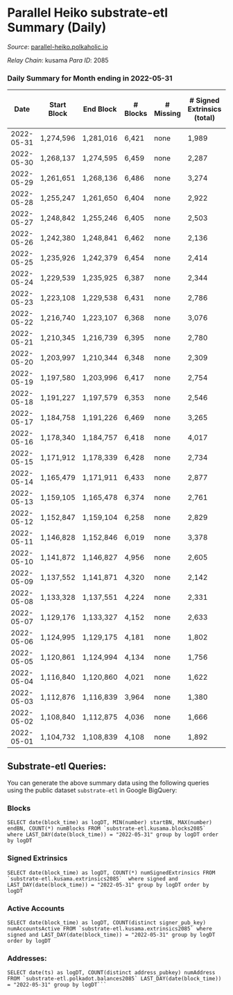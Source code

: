 # Parallel Heiko substrate-etl Summary (Daily)

_Source_: [parallel-heiko.polkaholic.io](https://parallel-heiko.polkaholic.io)

*Relay Chain*: kusama
*Para ID*: 2085



### Daily Summary for Month ending in 2022-05-31


| Date | Start Block | End Block | # Blocks | # Missing | # Signed Extrinsics (total) | # Active Accounts | # Addresses with Balances | # Events | # Transfers | # XCM Transfers In | # XCM Transfers Out |
| ---- | ----------- | --------- | -------- | --------- | --------------------------- | ----------------- | ------------------------- | -------- | ----------- | ------------------ | ------------------- |
| 2022-05-31 | 1,274,596 | 1,281,016 | 6,421 | none  | 1,989 | 145 | 12,323 | 27,604 | 4,910 ($91,648.80) | 25 ($67,379.63) | 22 ($20,273.55) |
| 2022-05-30 | 1,268,137 | 1,274,595 | 6,459 | none  | 2,287 | 148 | 12,315 | 28,915 | 4,886 ($99,118.74) | 23 ($5,626.86) | 23 ($36,618.65) |
| 2022-05-29 | 1,261,651 | 1,268,136 | 6,486 | none  | 3,274 | 141 | 12,309 | 33,071 | 5,075 ($1,846,156) | 39 ($28,641.46) | 19 ($47,096.32) |
| 2022-05-28 | 1,255,247 | 1,261,650 | 6,404 | none  | 2,922 | 119 | 12,294 | 30,892 | 4,559 ($644,512) | 13 ($3,874.83) | 6 ($6,014.21) |
| 2022-05-27 | 1,248,842 | 1,255,246 | 6,405 | none  | 2,503 | 133 | 12,290 | 30,118 | 5,172 ($63,366.97) | 27 ($33,126.89) | 15 ($9,853.42) |
| 2022-05-26 | 1,242,380 | 1,248,841 | 6,462 | none  | 2,136 | 137 | 12,285 | 27,838 | 4,563 ($36,829.04) | 20 ($15,657.10) | 9 ($29,660.33) |
| 2022-05-25 | 1,235,926 | 1,242,379 | 6,454 | none  | 2,414 | 148 | 12,277 | 29,202 | 4,743 ($64,472.83) | 30 ($19,415.83) | 16 ($14,124.57) |
| 2022-05-24 | 1,229,539 | 1,235,925 | 6,387 | none  | 2,344 | 171 | 12,260 | 30,610 | 5,837 ($366,292) | 53 ($67,264.79) | 16 ($29,531.32) |
| 2022-05-23 | 1,223,108 | 1,229,538 | 6,431 | none  | 2,786 | 174 | 12,229 | 32,398 | 5,687 ($184,530) | 46 ($113,834) | 20 ($69,041.45) |
| 2022-05-22 | 1,216,740 | 1,223,107 | 6,368 | none  | 3,076 | 159 | 12,204 | 33,355 | 5,818 ($11,379,763) | 29 ($61,650.48) | 18 ($28,100.21) |
| 2022-05-21 | 1,210,345 | 1,216,739 | 6,395 | none  | 2,780 | 152 | 12,195 | 31,230 | 5,288 ($3,699,553) | 30 ($47,064.57) | 17 ($36,523.67) |
| 2022-05-20 | 1,203,997 | 1,210,344 | 6,348 | none  | 2,309 | 211 | 12,189 | 30,945 | 6,188 ($299,806) | 34 ($53,741.51) | 23 ($7,056.58) |
| 2022-05-19 | 1,197,580 | 1,203,996 | 6,417 | none  | 2,754 | 184 | 12,174 | 32,700 | 6,003 ($86,399.05) | 43 ($26,664.05) | 22 ($4,150.86) |
| 2022-05-18 | 1,191,227 | 1,197,579 | 6,353 | none  | 2,546 | 178 | 12,152 | 31,881 | 6,079 ($205,492) | 46 ($115,538) | 32 ($55,928.90) |
| 2022-05-17 | 1,184,758 | 1,191,226 | 6,469 | none  | 3,265 | 235 | 12,119 | 36,618 | 6,685 ($213,441) | 90 ($239,663) | 20 ($10,381.16) |
| 2022-05-16 | 1,178,340 | 1,184,757 | 6,418 | none  | 4,017 | 266 | 12,079 | 42,396 | 7,669 ($3,584,233) | 180 ($1,788,234) | 38 ($240,175) |
| 2022-05-15 | 1,171,912 | 1,178,339 | 6,428 | none  | 2,734 | 158 | 12,005 | 31,025 | 5,222 ($335,697) | 55 ($42,930.02) | 14 ($2,971.67) |
| 2022-05-14 | 1,165,479 | 1,171,911 | 6,433 | none  | 2,877 | 111 | 11,989 | 29,825 | 3,900 ($31,307.90) | 26 ($10,411.81) | 7 ($4,136.88) |
| 2022-05-13 | 1,159,105 | 1,165,478 | 6,374 | none  | 2,761 | 107 | 11,983 | 29,278 | 4,180 ($67,569.87) | 16 ($3,273.10) | 12 ($52,696.35) |
| 2022-05-12 | 1,152,847 | 1,159,104 | 6,258 | none  | 2,829 | 116 | 11,979 | 29,638 | 4,203 ($25,460.44) | 27 ($6,680.10) | 14 ($25,619.58) |
| 2022-05-11 | 1,146,828 | 1,152,846 | 6,019 | none  | 3,378 | 151 | 11,974 | 33,020 | 5,271 ($687,394) | 28 ($15,292.12) | 17 ($14,863.35) |
| 2022-05-10 | 1,141,872 | 1,146,827 | 4,956 | none  | 2,605 | 161 | 11,967 | 27,350 | 4,790 ($108,797) | 41 ($39,523.09) | 24 ($443,640) |
| 2022-05-09 | 1,137,552 | 1,141,871 | 4,320 | none  | 2,142 | 160 | 11,949 | 23,427 | 4,305 ($795,016) | 30 ($137,992) | 17 ($4,578.38) |
| 2022-05-08 | 1,133,328 | 1,137,551 | 4,224 | none  | 2,331 | 206 | 11,939 | 24,491 | 4,468 ($55,009.06) | 41 ($22,533.16) | 22 ($6,611.17) |
| 2022-05-07 | 1,129,176 | 1,133,327 | 4,152 | none  | 2,633 | 186 | 11,926 | 25,275 | 4,379 ($284,666) | 33 ($269,909) | 21 ($6,683.16) |
| 2022-05-06 | 1,124,995 | 1,129,175 | 4,181 | none  | 1,802 | 191 | 11,915 | 22,550 | 4,414 ($109,431) | 50 ($111,095) | 33 ($48,419.43) |
| 2022-05-05 | 1,120,861 | 1,124,994 | 4,134 | none  | 1,756 | 191 | 11,901 | 22,175 | 4,450 ($312,810) | 43 ($209,219) | 16 ($83,307.14) |
| 2022-05-04 | 1,116,840 | 1,120,860 | 4,021 | none  | 1,622 | 156 | 11,888 | 20,030 | 3,839 ($52,057.76) | 14 ($29,820.84) | 14 ($6,386.89) |
| 2022-05-03 | 1,112,876 | 1,116,839 | 3,964 | none  | 1,380 | 130 | 11,881 | 18,250 | 3,530 ($41,780.84) | 14 ($11,915.95) | 3 ($554.63) |
| 2022-05-02 | 1,108,840 | 1,112,875 | 4,036 | none  | 1,666 | 147 | 11,871 | 20,142 | 3,869 ($179,786) | 20 ($28,698.01) | 7 ($6,925.41) |
| 2022-05-01 | 1,104,732 | 1,108,839 | 4,108 | none  | 1,892 | 116 | 11,862 | 20,319 | 3,226 ($34,906.87) | 29 ($121,536) | 8 ($27,664.38) |

## Substrate-etl Queries:
You can generate the above summary data using the following queries using the public dataset `substrate-etl` in Google BigQuery:


### Blocks
```
SELECT date(block_time) as logDT, MIN(number) startBN, MAX(number) endBN, COUNT(*) numBlocks FROM `substrate-etl.kusama.blocks2085`  where LAST_DAY(date(block_time)) = "2022-05-31" group by logDT order by logDT
```


### Signed Extrinsics
```
SELECT date(block_time) as logDT, COUNT(*) numSignedExtrinsics FROM `substrate-etl.kusama.extrinsics2085`  where signed and LAST_DAY(date(block_time)) = "2022-05-31" group by logDT order by logDT
```


### Active Accounts
```
SELECT date(block_time) as logDT, COUNT(distinct signer_pub_key) numAccountsActive FROM `substrate-etl.kusama.extrinsics2085` where signed and LAST_DAY(date(block_time)) = "2022-05-31" group by logDT order by logDT
```


### Addresses:
```
SELECT date(ts) as logDT, COUNT(distinct address_pubkey) numAddress FROM `substrate-etl.polkadot.balances2085` LAST_DAY(date(block_time)) = "2022-05-31" group by logDT```

